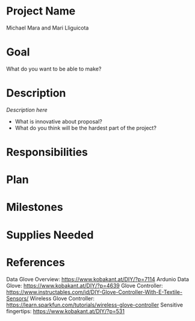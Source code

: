 Project Name
==============================
Michael Mara and Mari Lliguicota

Goal
==============================
What do you want to be able to make?

Description
==============================
*Description here*
 - What is innovative about proposal?
 - What do you think will be the hardest part of the project?
 
Responsibilities
==============================
 
Plan
===============================

Milestones
===============================

Supplies Needed
==============================

References
===============================
Data Glove Overview: https://www.kobakant.at/DIY/?p=7114
Ardunio Data Glove: https://www.kobakant.at/DIY/?p=4639
Glove Controller: https://www.instructables.com/id/DIY-Glove-Controller-With-E-Textile-Sensors/
Wireless Glove Controller: https://learn.sparkfun.com/tutorials/wireless-glove-controller
Sensitive fingertips: https://www.kobakant.at/DIY/?p=531
